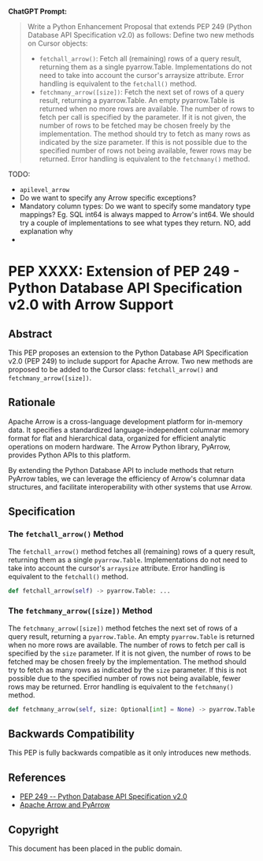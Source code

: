 **ChatGPT Prompt:**

> Write a Python Enhancement Proposal that extends PEP 249 (Python Database API Specification v2.0) as follows:
> Define two new methods on Cursor objects:
> - `fetchall_arrow()`: Fetch all (remaining) rows of a query result, returning them as a single pyarrow.Table. Implementations do not need to take into account the cursor's arraysize attribute. Error handling is equivalent to the `fetchall()` method.
> - `fetchmany_arrow([size])`: Fetch the next set of rows of a query result, returning a pyarrow.Table. An empty pyarrow.Table is returned when no more rows are available. The number of rows to fetch per call is specified by the parameter.  If it is not given, the number of rows to be fetched may be chosen freely by the implementation. The method should try to fetch as many rows as indicated by the size parameter. If this is not possible due to the specified number of rows not being available, fewer rows may be returned. Error handling is equivalent to the `fetchmany()` method.

TODO:

- `apilevel_arrow`
- Do we want to specify any Arrow specific exceptions?
- Mandatory column types: Do we want to specify some mandatory type mappings? Eg. SQL int64 is always mapped to Arrow's int64. We should try a couple of implementations to see what types they return.
  NO, add explanation why
- 

# PEP XXXX: Extension of PEP 249 - Python Database API Specification v2.0 with Arrow Support

## Abstract

This PEP proposes an extension to the Python Database API Specification v2.0 (PEP 249) to include support for Apache Arrow. Two new methods are proposed to be added to the Cursor class: `fetchall_arrow()` and `fetchmany_arrow([size])`.

## Rationale

Apache Arrow is a cross-language development platform for in-memory data. It specifies a standardized language-independent columnar memory format for flat and hierarchical data, organized for efficient analytic operations on modern hardware. The Arrow Python library, PyArrow, provides Python APIs to this platform. 

By extending the Python Database API to include methods that return PyArrow tables, we can leverage the efficiency of Arrow's columnar data structures, and facilitate interoperability with other systems that use Arrow.

## Specification

### The `fetchall_arrow()` Method

The `fetchall_arrow()` method fetches all (remaining) rows of a query result, returning them as a single `pyarrow.Table`. Implementations do not need to take into account the cursor's `arraysize` attribute. Error handling is equivalent to the `fetchall()` method.

```python
def fetchall_arrow(self) -> pyarrow.Table: ...
```

### The `fetchmany_arrow([size])` Method

The `fetchmany_arrow([size])` method fetches the next set of rows of a query result, returning a `pyarrow.Table`. An empty `pyarrow.Table` is returned when no more rows are available. The number of rows to fetch per call is specified by the `size` parameter. If it is not given, the number of rows to be fetched may be chosen freely by the implementation. The method should try to fetch as many rows as indicated by the `size` parameter. If this is not possible due to the specified number of rows not being available, fewer rows may be returned. Error handling is equivalent to the `fetchmany()` method.

```python
def fetchmany_arrow(self, size: Optional[int] = None) -> pyarrow.Table: ...
```

## Backwards Compatibility

This PEP is fully backwards compatible as it only introduces new methods.

## References

- [PEP 249 -- Python Database API Specification v2.0](https://www.python.org/dev/peps/pep-0249/)
- [Apache Arrow and PyArrow](https://arrow.apache.org/docs/python/index.html)

## Copyright

This document has been placed in the public domain.
